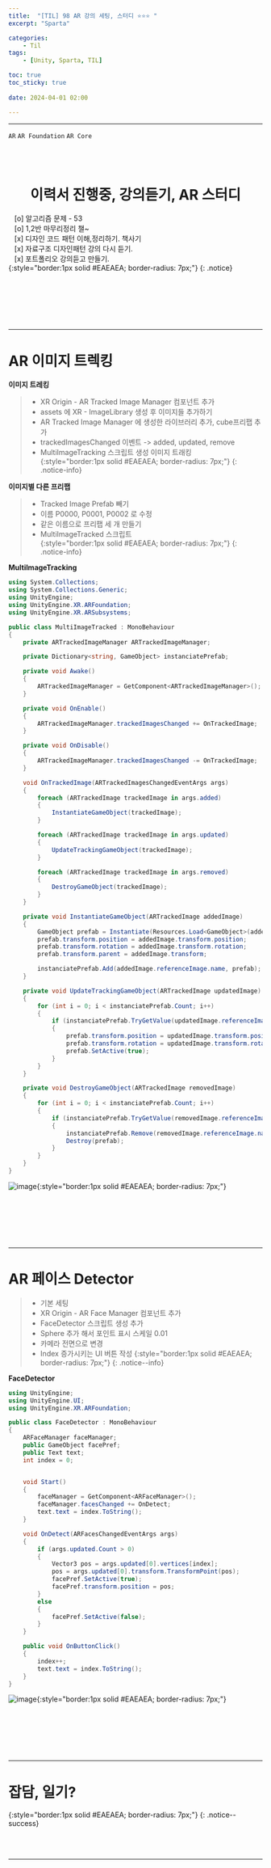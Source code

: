 ```yaml
---
title:  "[TIL] 98 AR 강의 세팅, 스터디 ⭐⭐⭐ "
excerpt: "Sparta"

categories:
    - Til
tags:
    - [Unity, Sparta, TIL]

toc: true
toc_sticky: true
 
date: 2024-04-01 02:00

---
```

- - -

`AR` `AR Foundation` `AR Core`

<BR><BR>

<center><H1>  이력서 진행중, 강의듣기, AR 스터디 </H1></center>

&nbsp;&nbsp; [o] 알고리즘 문제  - 53       
&nbsp;&nbsp; [o] 1,2반 마무리정리  챌~   
&nbsp;&nbsp; [x] 디자인 코드 패턴 이해,정리하기. 책사기  
&nbsp;&nbsp; [x] 자료구조 디자인패턴 강의 다시 듣기.   
&nbsp;&nbsp; [x] 포트폴리오 강의듣고 만들기.   
{:style="border:1px solid #EAEAEA; border-radius: 7px;"}
{: .notice}  

<br><br><br><br><br>
- - - 

# AR 이미지 트렉킹

**이미지 트레킹**  
> - XR Origin - AR Tracked Image Manager 컴포넌트 추가  
> - assets 에 XR - ImageLibrary 생성 후 이미지들 추가하기  
> - AR Tracked Image Manager 에 생성한 라이브러리 추가, cube프리팹 추가  
> - trackedImagesChanged 이벤트 -> added, updated, remove  
> - MultiImageTracking 스크립트 생성 이미지 트래킹  
{:style="border:1px solid #EAEAEA; border-radius: 7px;"}
{: .notice-info}  

**이미지별 다른 프리팹** 
> - Tracked Image Prefab 빼기  
> - 이름 P0000, P0001, P0002 로 수정  
> - 같은 이름으로 프리팹 세 개 만들기  
> - MultiImageTracked 스크립트  
{:style="border:1px solid #EAEAEA; border-radius: 7px;"}
{: .notice-info}  

**MultiImageTracking**  
<div class="notice--primary" markdown="1"> 

```c# 
using System.Collections;
using System.Collections.Generic;
using UnityEngine;
using UnityEngine.XR.ARFoundation;
using UnityEngine.XR.ARSubsystems;

public class MultiImageTracked : MonoBehaviour
{
    private ARTrackedImageManager ARTrackedImageManager;

    private Dictionary<string, GameObject> instanciatePrefab;

    private void Awake()
    {
        ARTrackedImageManager = GetComponent<ARTrackedImageManager>();
    }

    private void OnEnable()
    {
        ARTrackedImageManager.trackedImagesChanged += OnTrackedImage;
    }

    private void OnDisable()
    {
        ARTrackedImageManager.trackedImagesChanged -= OnTrackedImage;
    }

    void OnTrackedImage(ARTrackedImagesChangedEventArgs args)
    {
        foreach (ARTrackedImage trackedImage in args.added)
        {
            InstantiateGameObject(trackedImage);
        }

        foreach (ARTrackedImage trackedImage in args.updated)
        {
            UpdateTrackingGameObject(trackedImage);
        }

        foreach (ARTrackedImage trackedImage in args.removed)
        {
            DestroyGameObject(trackedImage);
        }
    }

    private void InstantiateGameObject(ARTrackedImage addedImage)
    {
        GameObject prefab = Instantiate(Resources.Load<GameObject>(addedImage.referenceImage.name));
        prefab.transform.position = addedImage.transform.position;
        prefab.transform.rotation = addedImage.transform.rotation;
        prefab.transform.parent = addedImage.transform;

        instanciatePrefab.Add(addedImage.referenceImage.name, prefab);
    }

    private void UpdateTrackingGameObject(ARTrackedImage updatedImage)
    {
        for (int i = 0; i < instanciatePrefab.Count; i++)
        {
            if (instanciatePrefab.TryGetValue(updatedImage.referenceImage.name, out GameObject prefab))
            {
                prefab.transform.position = updatedImage.transform.position;
                prefab.transform.rotation = updatedImage.transform.rotation;
                prefab.SetActive(true);
            }
        }
    }

    private void DestroyGameObject(ARTrackedImage removedImage)
    {
        for (int i = 0; i < instanciatePrefab.Count; i++)
        {
            if (instanciatePrefab.TryGetValue(removedImage.referenceImage.name, out GameObject prefab))
            {
                instanciatePrefab.Remove(removedImage.referenceImage.name);
                Destroy(prefab);
            }
        }
    }
}

```
</div>

![image](https://github.com/levell1/levell1.github.io/assets/96651722/0a9dbfe1-f667-4035-9b9c-5964393e5315){:style="border:1px solid #EAEAEA; border-radius: 7px;"}  


<br><br><br><br><br>
- - - 

# AR 페이스 Detector

> - 기본 세팅
> - XR Origin - AR Face Manager 컴포넌트 추가  
> - FaceDetector 스크립트 생성 추가  
> - Sphere 추가 해서 포인트 표시 스케일 0.01  
> - 카메라 전면으로 변경  
> - Index 증가시키는 UI 버튼 작성
{:style="border:1px solid #EAEAEA; border-radius: 7px;"}
{: .notice--info}  

**FaceDetector**  
<div class="notice--primary" markdown="1"> 

```c# 
using UnityEngine;
using UnityEngine.UI;
using UnityEngine.XR.ARFoundation;

public class FaceDetector : MonoBehaviour
{
    ARFaceManager faceManager;
    public GameObject facePref;
    public Text text;
    int index = 0;


    void Start()
    {
        faceManager = GetComponent<ARFaceManager>();
        faceManager.facesChanged += OnDetect;
        text.text = index.ToString();
    }

    void OnDetect(ARFacesChangedEventArgs args) 
    {
        if (args.updated.Count > 0)
        {
            Vector3 pos = args.updated[0].vertices[index];
            pos = args.updated[0].transform.TransformPoint(pos);
            facePref.SetActive(true);
            facePref.transform.position = pos;
        }
        else
        {
            facePref.SetActive(false);
        }
    }

    public void OnButtonClick() 
    {
        index++;
        text.text = index.ToString();
    }
}

```
</div>

![image](https://github.com/levell1/levell1.github.io/assets/96651722/2e8108ca-466b-4090-90bb-c71bbc7e5ebb){:style="border:1px solid #EAEAEA; border-radius: 7px;"}  

<br><br><br><br><br>
- - - 

# 잡담, 일기?

{:style="border:1px solid #EAEAEA; border-radius: 7px;"}
{: .notice--success}  

<br><br>
- - -
